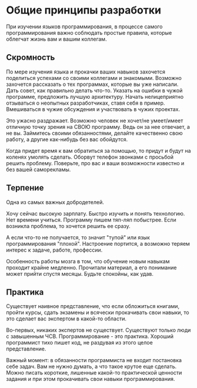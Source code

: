 # Общие принципы разработки

При изучении языков программирования, в процессе самого программирования важно соблюдать простые правила, которые облегчат жизнь вам и вашим коллегам.

## Скромность

По мере изучения языка и прокачки ваших навыков захочется поделиться успехами со своими коллегами и знакомыми. Возможно захочется рассказать о тех программах, которые вы уже написали. Дать совет, как правильно делать что-то. Указать на ошибки в чужой программе, предложить лучшую архитектуру. Начать нелицеприятно отзываться о неопытных разработчиках, ставя себя в пример. Вмешиваться в чужие обсуждения и участвовать в чужих проектах.

Это ужасно раздражает. Возможно человек не хочет/не умеет/имеет отличную точку зрения на СВОЮ программу. Ведь он за нее отвечает, а не вы. Займитесь своими обязанностями, делайте качественно свою работу, а другие как-нибудь без вас обойдутся.

Когда придет время к вам обратиться за помощью, то придут и будут на коленях умолять сделать. Оборвут телефон звонками с просьбой решить проблему. Поверьте, про вас и ваши возможности известно и без вашей саморекламы.

## Терпение

Одна из самых важных добродетелей.

Хочу сейчас высокую зарплату. Быстро изучить и понять технологию. Нет времени учиться. Программу пишем тяп-ляп побыстрее. Если возникла проблема, то хочется решить ее сразу.

А если что-то не получается, то значит "тупой" или язык программирования "плохой". Настроение портится, а возможно теряем интерес к задаче, работе, профессии.

Особенность работы мозга в том, что обучение новым навыкам проходит крайне медленно. Прочитали материал, а его понимание может прийти спустя месяцы. Будьте спокойны, как удав.

## Практика

Существует наивное представление, что если обложиться книгами, пройти курсы, сдать экзамены и всячески прокачивать свои навыки, то это сделает вас экспертом в какой-то области.

Во-первых, никаких экспертов не существует. Существуют только люди с завышенным ЧСВ. Программирование - это практика. Хороший программист тихо пишет код, не раздувая из этого целое представление.

Важный момент: в обязанности программиста не входит постановка себе задач. Вам не нужно думать, а что такое крутое еще сделать. Можно писать короткие, лишенные какой-то практической ценности задания и при этом прокачивать свои навыки программирования.
